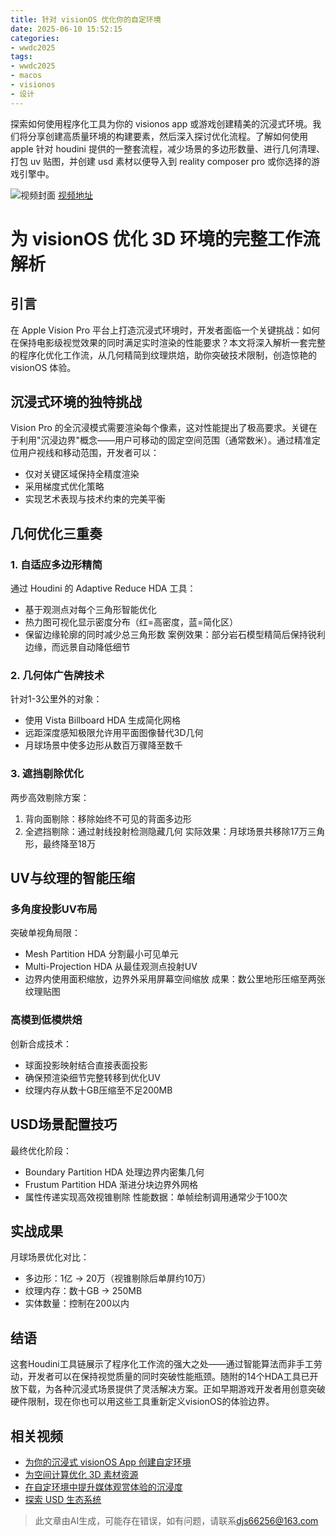 ```yaml
---
title: 针对 visionOS 优化你的自定环境
date: 2025-06-10 15:52:15
categories:
- wwdc2025
tags:
- wwdc2025
- macos
- visionos
- 设计
---
```

探索如何使用程序化工具为你的 visionos app 或游戏创建精美的沉浸式环境。我们将分享创建高质量环境的构建要素，然后深入探讨优化流程。了解如何使用 apple 针对 houdini 提供的一整套流程，减少场景的多边形数量、进行几何清理、打包 uv 贴图，并创建 usd 素材以便导入到 reality composer pro 或你选择的游戏引擎中。
<!--more-->

![视频封面](https://devimages-cdn.apple.com/wwdc-services/images/3055294D-836B-4513-B7B0-0BC5666246B0/9960/9960_wide_250x141_2x.jpg)
[视频地址](https://developer.apple.com/cn/videos/play/wwdc2025/305/)

# 为 visionOS 优化 3D 环境的完整工作流解析

## 引言
在 Apple Vision Pro 平台上打造沉浸式环境时，开发者面临一个关键挑战：如何在保持电影级视觉效果的同时满足实时渲染的性能要求？本文将深入解析一套完整的程序化优化工作流，从几何精简到纹理烘焙，助你突破技术限制，创造惊艳的 visionOS 体验。

## 沉浸式环境的独特挑战
Vision Pro 的全沉浸模式需要渲染每个像素，这对性能提出了极高要求。关键在于利用"沉浸边界"概念——用户可移动的固定空间范围（通常数米）。通过精准定位用户视线和移动范围，开发者可以：
- 仅对关键区域保持全精度渲染
- 采用梯度式优化策略
- 实现艺术表现与技术约束的完美平衡

## 几何优化三重奏

### 1. 自适应多边形精简
通过 Houdini 的 Adaptive Reduce HDA 工具：
- 基于观测点对每个三角形智能优化
- 热力图可视化显示密度分布（红=高密度，蓝=简化区）
- 保留边缘轮廓的同时减少总三角形数
案例效果：部分岩石模型精简后保持锐利边缘，而远景自动降低细节

### 2. 几何体广告牌技术
针对1-3公里外的对象：
- 使用 Vista Billboard HDA 生成简化网格
- 远距深度感知极限允许用平面图像替代3D几何
- 月球场景中使多边形从数百万骤降至数千

### 3. 遮挡剔除优化
两步高效剔除方案：
1. 背向面剔除：移除始终不可见的背面多边形
2. 全遮挡剔除：通过射线投射检测隐藏几何
实际效果：月球场景共移除17万三角形，最终降至18万

## UV与纹理的智能压缩

### 多角度投影UV布局
突破单视角局限：
- Mesh Partition HDA 分割最小可见单元
- Multi-Projection HDA 从最佳观测点投射UV
- 边界内使用面积缩放，边界外采用屏幕空间缩放
成果：数公里地形压缩至两张纹理贴图

### 高模到低模烘焙
创新合成技术：
- 球面投影映射结合直接表面投影
- 确保预渲染细节完整转移到优化UV
- 纹理内存从数十GB压缩至不足200MB

## USD场景配置技巧
最终优化阶段：
- Boundary Partition HDA 处理边界内密集几何
- Frustum Partition HDA 渐进分块边界外网格
- 属性传递实现高效视锥剔除
性能数据：单帧绘制调用通常少于100次

## 实战成果
月球场景优化对比：
- 多边形：1亿 → 20万（视锥剔除后单屏约10万）
- 纹理内存：数十GB → 250MB
- 实体数量：控制在200以内

## 结语
这套Houdini工具链展示了程序化工作流的强大之处——通过智能算法而非手工劳动，开发者可以在保持视觉质量的同时突破性能瓶颈。随附的14个HDA工具已开放下载，为各种沉浸式场景提供了灵活解决方案。正如早期游戏开发者用创意突破硬件限制，现在你也可以用这些工具重新定义visionOS的体验边界。

## 相关视频
- [为你的沉浸式 visionOS App 创建自定环境](https://developer.apple.com/videos/play/wwdc2024/10087)
- [为空间计算优化 3D 素材资源](https://developer.apple.com/videos/play/wwdc2024/10186)
- [在自定环境中提升媒体观赏体验的沉浸度](https://developer.apple.com/videos/play/wwdc2024/10115)
- [探索 USD 生态系统](https://developer.apple.com/videos/play/wwdc2023/10086)
> 此文章由AI生成，可能存在错误，如有问题，请联系[djs66256@163.com](djs66256@163.com)
